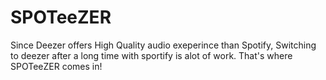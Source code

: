 # SPOTeeZER

Since Deezer offers High Quality audio exeperince than Spotify, Switching to deezer after a long time with sportify is alot of work. That's where SPOTeeZER comes in!
